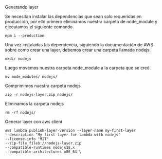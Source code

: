 Generando layer

Se necesitan instalar las dependencias que sean solo requeridas en producción, por ello primero eliminamos nuestra carpeta de node_module y ejecutamos el siguiente comando.

```
npm i --production
```

Una vez instaladas las dependencia, siguiendo la documentación de AWS sobre como crear una layer, debemos crear una carpeta llamada nodejs.

```
mkdir nodejs
```

Luego movemos nuestra carpeta node_module a la carpeta que se creó.

```
mv node_modules/ nodejs/
```

Comprimimos nuestra carpeta nodejs

```
zip -r nodejs-layer.zip nodejs/
```

Eliminamos la carpeta nodejs

```
rm -rf nodejs/
```

Generar layer con aws client

```
aws lambda publish-layer-version --layer-name my-first-layer
--description "My first layer for lambda with nodejs"
--license-info "MIT"
--zip-file fileb://nodejs-layer.zip
--compatible-runtimes nodejs18.x
--compatible-architectures x86_64 \
```
